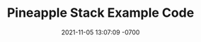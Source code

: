 ---
layout: post
title:  "Pineapple Stack Example Code"
date:   2021-11-05 13:07:09 -0700
categories: jekyll update
---